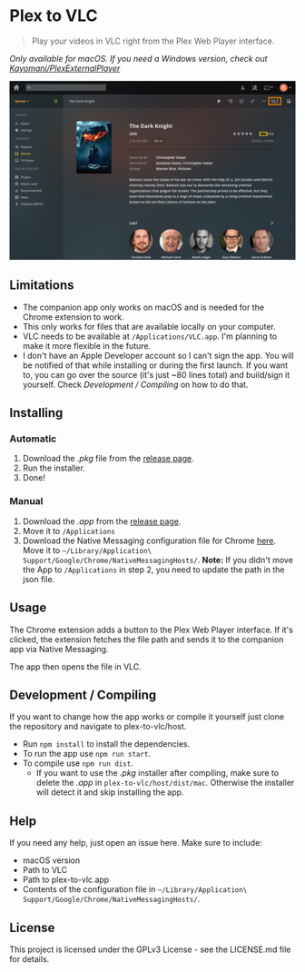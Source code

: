 # Plex to VLC
> Play your videos in VLC right from the Plex Web Player interface.

*Only available for macOS. If you need a Windows version, check out [Kayomani/PlexExternalPlayer](https://github.com/Kayomani/PlexExternalPlayer)*

![](chrome-extension/_material/screenshot.jpg)

## Limitations

* The companion app only works on macOS and is needed for the Chrome extension to work.
* This only works for files that are available locally on your computer.
* VLC needs to be available at `/Applications/VLC.app`. I'm planning to make it more flexible in the future.
* I don't have an Apple Developer account so I can't sign the app. You will be notified of that while installing or during the first launch. If you want to, you can go over the source (it's just ~80 lines total) and build/sign it yourself. Check *Development / Compiling* on how to do that.

## Installing

### Automatic

1. Download the *.pkg* file from the [release page](https://github.com/soerenkampschroer/plex-to-vlc/releases/latest).
2. Run the installer.
3. Done!

### Manual

1. Download the *.app* from the [release page](https://github.com/soerenkampschroer/plex-to-vlc/releases/latest).
2. Move it to `/Applications`
3. Download the Native Messaging configuration file for Chrome [here](chrome-extension/com.soerenkampschroer.plextovlc.json).
    Move it to `~/Library/Application\ Support/Google/Chrome/NativeMessagingHosts/`.
  **Note:** If you didn't move the App to `/Applications` in step 2, you need to update the path in the json file.

## Usage

The Chrome extension adds a button to the Plex Web Player interface. If it's clicked, the extension fetches the file path and sends it to the companion app via Native Messaging.

The app then opens the file in VLC.

## Development / Compiling

If you want to change how the app works or compile it yourself just clone the repository and navigate to plex-to-vlc/host.

* Run `npm install` to install the dependencies.
* To run the app use `npm run start`.
* To compile use `npm run dist`.
  * If you want to use the *.pkg* installer after compiling, make sure to delete the *.app* in `plex-to-vlc/host/dist/mac`. Otherwise the installer will detect it and skip installing the app.

## Help

If you need any help, just open an issue here. Make sure to include:
* macOS version
* Path to VLC
* Path to plex-to-vlc.app
* Contents of the configuration file in `~/Library/Application\ Support/Google/Chrome/NativeMessagingHosts/`.

## License

This project is licensed under the GPLv3 License - see the LICENSE.md file for details.
